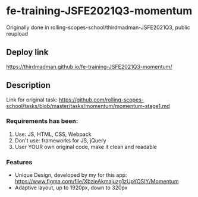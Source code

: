 # fe-training-JSFE2021Q3-momentum
Originally done in rolling-scopes-school/thirdmadman-JSFE2021Q3, public reupload

## Deploy link
https://thirdmadman.github.io/fe-training-JSFE2021Q3-momentum/

## Description
Link for original task: https://github.com/rolling-scopes-school/tasks/blob/master/tasks/momentum/momentum-stage1.md

### Requirements has been:
1. Use: JS, HTML, CSS, Webpack
2. Don't use: frameworks for JS, jQuery
3. User YOUR own original code, make it clean and readable

### Features
* Unique Design, developed by my for this app: https://www.figma.com/file/XbzieAkmajuzg1zUpYOSIY/Momentum
* Adaptive layout, up to 1920px, down to 320px